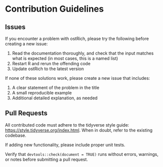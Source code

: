 # Contribution Guidelines

## Issues

If you encounter a problem with ostRich, please try the following before creating a new issue:

1. Read the documentation thoroughly, and check that the input matches what is expected (in most cases, this is a named list)
2. Restart R and rerun the offending code
3. Update ostRich to the latest version

If none of these solutions work, please create a new issue that includes:

1. A clear statement of the problem in the title
2. A small reproducible example
3. Additional detailed explanation, as needed


## Pull Requests

All contributed code must adhere to the tidyverse style guide: https://style.tidyverse.org/index.html. When in doubt, refer to the existing codebase.

If adding new functionality, please include proper unit tests.

Verify that `devtools::check(document = TRUE)` runs without errors, warnings, or notes before submitting a pull request.
